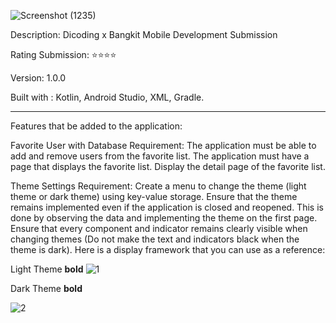 ![Screenshot (1235)](https://github.com/AdityaIza/Bangkit-bfaa/assets/159633841/dabca0f7-fa12-4868-a030-5f071fbbdb58)

Description: Dicoding x Bangkit Mobile Development Submission

Rating Submission: ⭐⭐⭐⭐

Version: 1.0.0

Built with :
Kotlin,
Android Studio,
XML,
Gradle.

-------------------------------------------------------------------------------------------------------
Features that be added to the application:

Favorite User with Database
Requirement:
The application must be able to add and remove users from the favorite list.
The application must have a page that displays the favorite list.
Display the detail page of the favorite list.

Theme Settings
Requirement:
Create a menu to change the theme (light theme or dark theme) using key-value storage.
Ensure that the theme remains implemented even if the application is closed and reopened.
This is done by observing the data and implementing the theme on the first page.
Ensure that every component and indicator remains clearly visible when changing themes (Do not make the text and indicators black when the theme is dark).
Here is a display framework that you can use as a reference:

Light Theme **bold**
![1](https://github.com/AdityaIza/Bangkit-bfaa/assets/159633841/af9d6497-d384-4702-942d-9ba647209727)

Dark Theme **bold**

![2](https://github.com/AdityaIza/Bangkit-bfaa/assets/159633841/9e1b87c8-c8f0-43d9-ade2-97908df6f7e7)
